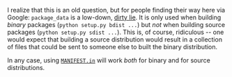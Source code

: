 I realize that this is an old question, but for people finding their way here via Google:  `package_data` is a low-down, [dirty lie][].  It is only used when building *binary* packages (`python setup.py bdist ...`) but *not* when building source packages (`python setup.py sdist ...`).  This is, of course, ridiculous -- one would expect that building a source distribution would result in a collection of files that could be sent to someone else to built the binary distribution.

In any case, using [`MANIFEST.in`][1] will work *both* for binary and for source distributions.

[dirty lie]: http://blog.codekills.net/2011/07/15/lies,-more-lies-and-python-packaging-documentation-on--package_data-/


  [1]: http://docs.python.org/2/distutils/sourcedist.html#manifest-template